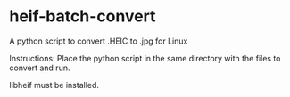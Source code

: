 # heif-batch-convert
A python script to convert .HEIC to .jpg for Linux

Instructions:
Place the python script in the same directory with the files to convert and run.

libheif must be installed.
